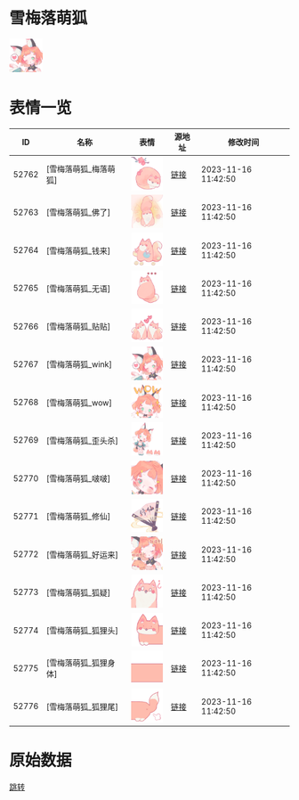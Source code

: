 # 雪梅落萌狐

<img src="./cover.png" height="60" alt="cover" />

# 表情一览

|ID|名称|表情|源地址|修改时间|
|----|----|----|----|----|
|52762|[雪梅落萌狐_梅落萌狐]|<img src="./pic/052762_%5B雪梅落萌狐_梅落萌狐%5D.png" height="60" alt="梅落萌狐"/>|[链接](https://i0.hdslb.com/bfs/garb/04348bacba045dd6cdb98434f1d23e0edcf5eed1.png)|2023-11-16 11:42:50|
|52763|[雪梅落萌狐_佛了]|<img src="./pic/052763_%5B雪梅落萌狐_佛了%5D.png" height="60" alt="佛了"/>|[链接](https://i0.hdslb.com/bfs/garb/a73ec5dbd206d9b2a5a63cc8092035d7cc750036.png)|2023-11-16 11:42:50|
|52764|[雪梅落萌狐_钱来]|<img src="./pic/052764_%5B雪梅落萌狐_钱来%5D.png" height="60" alt="钱来"/>|[链接](https://i0.hdslb.com/bfs/garb/3797d30a065e2953a76a5260353b7a0acbd70419.png)|2023-11-16 11:42:50|
|52765|[雪梅落萌狐_无语]|<img src="./pic/052765_%5B雪梅落萌狐_无语%5D.png" height="60" alt="无语"/>|[链接](https://i0.hdslb.com/bfs/garb/dc03eb3489ce6b657cada854e7b1cd3ff15c01b1.png)|2023-11-16 11:42:50|
|52766|[雪梅落萌狐_贴贴]|<img src="./pic/052766_%5B雪梅落萌狐_贴贴%5D.png" height="60" alt="贴贴"/>|[链接](https://i0.hdslb.com/bfs/garb/c6077d771649924b072c5730aeb93f76a18a8292.png)|2023-11-16 11:42:50|
|52767|[雪梅落萌狐_wink]|<img src="./pic/052767_%5B雪梅落萌狐_wink%5D.png" height="60" alt="wink"/>|[链接](https://i0.hdslb.com/bfs/garb/0289c5004bba814b766cc910baf8805c7ee3d1db.png)|2023-11-16 11:42:50|
|52768|[雪梅落萌狐_wow]|<img src="./pic/052768_%5B雪梅落萌狐_wow%5D.png" height="60" alt="wow"/>|[链接](https://i0.hdslb.com/bfs/garb/df4f3c652c92891b113e916efc5aad8fd6d25d7a.png)|2023-11-16 11:42:50|
|52769|[雪梅落萌狐_歪头杀]|<img src="./pic/052769_%5B雪梅落萌狐_歪头杀%5D.png" height="60" alt="歪头杀"/>|[链接](https://i0.hdslb.com/bfs/garb/778077b6f12fdc0c6178fc390c6a2c72d17cc4e8.png)|2023-11-16 11:42:50|
|52770|[雪梅落萌狐_啵啵]|<img src="./pic/052770_%5B雪梅落萌狐_啵啵%5D.png" height="60" alt="啵啵"/>|[链接](https://i0.hdslb.com/bfs/garb/b384eebc4b3512828a561b5719434a12bd9afce9.png)|2023-11-16 11:42:50|
|52771|[雪梅落萌狐_修仙]|<img src="./pic/052771_%5B雪梅落萌狐_修仙%5D.png" height="60" alt="修仙"/>|[链接](https://i0.hdslb.com/bfs/garb/2f6cd31ab0a3d6269f90c2d5656b80582b3a2bc6.png)|2023-11-16 11:42:50|
|52772|[雪梅落萌狐_好运来]|<img src="./pic/052772_%5B雪梅落萌狐_好运来%5D.png" height="60" alt="好运来"/>|[链接](https://i0.hdslb.com/bfs/garb/ac4b1121c9042b1442c679a5e6b4c34af25e0ff4.png)|2023-11-16 11:42:50|
|52773|[雪梅落萌狐_狐疑]|<img src="./pic/052773_%5B雪梅落萌狐_狐疑%5D.png" height="60" alt="狐疑"/>|[链接](https://i0.hdslb.com/bfs/garb/5bce8414a635732abef9f81b0c3a3915faa10910.png)|2023-11-16 11:42:50|
|52774|[雪梅落萌狐_狐狸头]|<img src="./pic/052774_%5B雪梅落萌狐_狐狸头%5D.png" height="60" alt="狐狸头"/>|[链接](https://i0.hdslb.com/bfs/garb/27cf4eb0c3eeee714874876b28ba1d1d64436b95.png)|2023-11-16 11:42:50|
|52775|[雪梅落萌狐_狐狸身体]|<img src="./pic/052775_%5B雪梅落萌狐_狐狸身体%5D.png" height="60" alt="狐狸身体"/>|[链接](https://i0.hdslb.com/bfs/garb/5276c5541f06bec4bb59fb7549b1d36c7c18f3bf.png)|2023-11-16 11:42:50|
|52776|[雪梅落萌狐_狐狸尾]|<img src="./pic/052776_%5B雪梅落萌狐_狐狸尾%5D.png" height="60" alt="狐狸尾"/>|[链接](https://i0.hdslb.com/bfs/garb/324017692392395d5fcc3d81cfea8392bd7a3b90.png)|2023-11-16 11:42:50|

# 原始数据

[跳转](./raw.json)

